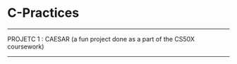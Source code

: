 # C-Practices
_____________________________________________________________________________________

PROJETC 1 : CAESAR (a fun project done as a part of the CS50X coursework)
_____________________________________________________________________________________

